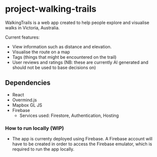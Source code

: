 # project-walking-trails

WalkingTrails is a web app created to help people explore and visualise walks in Victoria, Australia.

Current features:

-   View information such as distance and elevation.
-   Visualise the route on a map
-   Tags (things that might be encountered on the trail)
-   User reviews and ratings (NB: these are currently AI generated and should not be used to base decisions on)

## Dependencies

-   React
-   Overmind.js
-   Mapbox GL JS
-   Firebase
    -   Services used: Firestore, Authentication, Hosting

### How to run locally (WIP)

-   The app is currenty deployed using Firebase. A Firebase account will have to be created in order to access the Firebase emulator, which is required to run the app locally.

